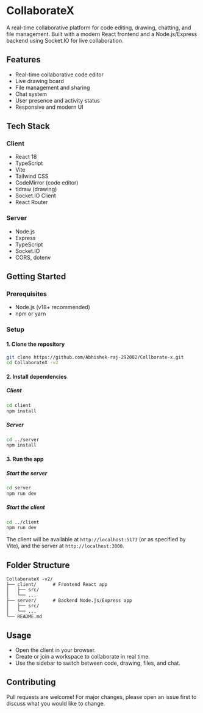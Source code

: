 
# CollaborateX

A real-time collaborative platform for code editing, drawing, chatting, and file management. Built with a modern React frontend and a Node.js/Express backend using Socket.IO for live collaboration.

## Features
- Real-time collaborative code editor
- Live drawing board
- File management and sharing
- Chat system
- User presence and activity status
- Responsive and modern UI

## Tech Stack

### Client
- React 18
- TypeScript
- Vite
- Tailwind CSS
- CodeMirror (code editor)
- tldraw (drawing)
- Socket.IO Client
- React Router

### Server
- Node.js
- Express
- TypeScript
- Socket.IO
- CORS, dotenv

## Getting Started

### Prerequisites
- Node.js (v18+ recommended)
- npm or yarn

### Setup

#### 1. Clone the repository
```sh
git clone https://github.com/Abhishek-raj-292002/Collborate-x.git
cd CollaborateX -v2
```

#### 2. Install dependencies

##### Client
```sh
cd client
npm install
```

##### Server
```sh
cd ../server
npm install
```

#### 3. Run the app

##### Start the server
```sh
cd server
npm run dev
```

##### Start the client
```sh
cd ../client
npm run dev
```

The client will be available at `http://localhost:5173` (or as specified by Vite), and the server at `http://localhost:3000`.

## Folder Structure
```
CollaborateX -v2/
├── client/      # Frontend React app
│   ├── src/
│   └── ...
├── server/      # Backend Node.js/Express app
│   ├── src/
│   └── ...
└── README.md
```

## Usage
- Open the client in your browser.
- Create or join a workspace to collaborate in real time.
- Use the sidebar to switch between code, drawing, files, and chat.

## Contributing
Pull requests are welcome! For major changes, please open an issue first to discuss what you would like to change.


